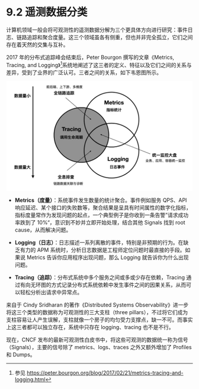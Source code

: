 # 9.2 遥测数据分类

计算机领域一般会将可观测性的遥测数据分解为三个更具体方向进行研究：事件日志、链路追踪和聚合度量。这三个领域虽各有侧重，但也并非完全孤立，它们之间存在着天然的交集与互补。

2017 年的分布式追踪峰会结束后，Peter Bourgon 撰写的文章《Metrics, Tracing, and Logging》[^1]系统地阐述了这三者的定义、特征以及它们之间的关系与差异，受到了业界的广泛认可。三者之间的关系，如下韦恩图所示。

<div  align="center">
	<img src="../assets/observability.jpg"  align=center />
</div>

- **Metrics（度量）**：系统事件发生数量的统计聚合。事件例如服务 QPS、API 响应延迟、某个接口的失败数等，聚合结果是呈具有时间属性的数字化指标，指标度量常作为发现问题的起点，一个典型例子是你收到一条告警”请求成功率跌到了 10%“，意识到不妙并立即开始处理，结合其他 Signals 找到 root cause，从而解决问题。
- **Logging（日志）**：日志描述一系列离散的事件，特别是非预期的行为。在缺乏有力的 APM 系统时，分析日志数据是工程师定位问题时最直接的手段。如果说 Metrics 告诉你应用程序出现问题，那么 Logging 就告诉你为什么出现问题。

- **Tracing（追踪）**：分布式系统中多个服务之间或多或少存在依赖，Tracing 通过有向无环图的方式记录分布式系统依赖中发生事件之间的因果关系，从而可以轻松分析出请求中异常点。

来自于 Cindy Sridharan 的著作《Distributed Systems Observability》进一步将这三个类型的数据称为可观测性的三大支柱（three pillars），不过将它们成为支柱容易让人产生误解，支柱就像一个房子的均匀受力支撑点，缺一不可。而事实上这三者都可以独立存在，系统中只存在 logging、tracing 也不是不行。

现在，CNCF 发布的最新可观测性白皮书中，将这些可观测的数据统一称为信号（Signals），主要的信号除了 metrics、logs、traces 之外又额外增加了 Profiles 和 Dumps。

[^1]: 参见 https://peter.bourgon.org/blog/2017/02/21/metrics-tracing-and-logging.html
